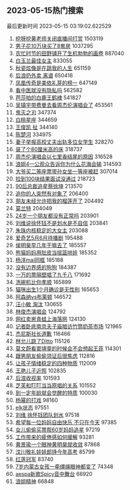 ## 2023-05-15热门搜索 
最后更新时间 2023-05-15 03:19:02.622529 
1. [挖呀挖黄老师关闭直播间打赏](https://s.weibo.com/weibo?q=%23%E6%8C%96%E5%91%80%E6%8C%96%E9%BB%84%E8%80%81%E5%B8%88%E5%85%B3%E9%97%AD%E7%9B%B4%E6%92%AD%E9%97%B4%E6%89%93%E8%B5%8F%23&t=31&band_rank=1&Refer=top) 1503119
1. [男子花10万块买了8套房](https://s.weibo.com/weibo?q=%23%E7%94%B7%E5%AD%90%E8%8A%B110%E4%B8%87%E5%9D%97%E4%B9%B0%E4%BA%868%E5%A5%97%E6%88%BF%23&t=31&band_rank=2&Refer=top) 1037295
1. [农忙时节的田野铺开了生机勃勃的画卷](https://s.weibo.com/weibo?q=%23%E5%86%9C%E5%BF%99%E6%97%B6%E8%8A%82%E7%9A%84%E7%94%B0%E9%87%8E%E9%93%BA%E5%BC%80%E4%BA%86%E7%94%9F%E6%9C%BA%E5%8B%83%E5%8B%83%E7%9A%84%E7%94%BB%E5%8D%B7%23&t=31&band_rank=3&Refer=top) 887040
1. [白玉兰最佳女主](https://s.weibo.com/weibo?q=%E7%99%BD%E7%8E%89%E5%85%B0%E6%9C%80%E4%BD%B3%E5%A5%B3%E4%B8%BB&t=31&band_rank=4&Refer=top) 833055
1. [秋瓷炫像是在跳我的人生](https://s.weibo.com/weibo?q=%23%E7%A7%8B%E7%93%B7%E7%82%AB%E5%83%8F%E6%98%AF%E5%9C%A8%E8%B7%B3%E6%88%91%E7%9A%84%E4%BA%BA%E7%94%9F%23&t=31&band_rank=5&Refer=top) 651159
1. [后浪扔外卖 离谱](https://s.weibo.com/weibo?q=%E5%90%8E%E6%B5%AA%E6%89%94%E5%A4%96%E5%8D%96%20%E7%A6%BB%E8%B0%B1&t=31&band_rank=14&Refer=top) 650416
1. [凤凰传奇是美依礼芽的榜一](https://s.weibo.com/weibo?q=%23%E5%87%A4%E5%87%B0%E4%BC%A0%E5%A5%87%E6%98%AF%E7%BE%8E%E4%BE%9D%E7%A4%BC%E8%8A%BD%E7%9A%84%E6%A6%9C%E4%B8%80%23&t=31&band_rank=6&Refer=top) 647149
1. [看中医就没有隐私吗](https://s.weibo.com/weibo?q=%23%E7%9C%8B%E4%B8%AD%E5%8C%BB%E5%B0%B1%E6%B2%A1%E6%9C%89%E9%9A%90%E7%A7%81%E5%90%97%23&t=31&band_rank=7&Refer=top) 562582
1. [芭莎拍的白鹿王鹤棣](https://s.weibo.com/weibo?q=%23%E8%8A%AD%E8%8E%8E%E6%8B%8D%E7%9A%84%E7%99%BD%E9%B9%BF%E7%8E%8B%E9%B9%A4%E6%A3%A3%23&t=31&band_rank=8&Refer=top) 541827
1. [吴镇宇带费曼去看周杰伦演唱会了](https://s.weibo.com/weibo?q=%23%E5%90%B4%E9%95%87%E5%AE%87%E5%B8%A6%E8%B4%B9%E6%9B%BC%E5%8E%BB%E7%9C%8B%E5%91%A8%E6%9D%B0%E4%BC%A6%E6%BC%94%E5%94%B1%E4%BC%9A%E4%BA%86%23&t=31&band_rank=17&Refer=top) 453561
1. [鬼灭之刃](https://s.weibo.com/weibo?q=%E9%AC%BC%E7%81%AD%E4%B9%8B%E5%88%83&t=31&band_rank=9&Refer=top) 347374
1. [白桃星座](https://s.weibo.com/weibo?q=%E7%99%BD%E6%A1%83%E6%98%9F%E5%BA%A7&t=31&band_rank=10&Refer=top) 344659
1. [王俊凯 扯](https://s.weibo.com/weibo?q=%E7%8E%8B%E4%BF%8A%E5%87%AF%20%E6%89%AF&t=31&band_rank=11&Refer=top) 344140
1. [陈楚河](https://s.weibo.com/weibo?q=%E9%99%88%E6%A5%9A%E6%B2%B3&t=31&band_rank=12&Refer=top) 334975
1. [妻子举报高校丈夫出轨多位女学生](https://s.weibo.com/weibo?q=%23%E5%A6%BB%E5%AD%90%E4%B8%BE%E6%8A%A5%E9%AB%98%E6%A0%A1%E4%B8%88%E5%A4%AB%E5%87%BA%E8%BD%A8%E5%A4%9A%E4%BD%8D%E5%A5%B3%E5%AD%A6%E7%94%9F%23&t=31&band_rank=13&Refer=top) 328270
1. [装了个80厘米高的床](https://s.weibo.com/weibo?q=%23%E8%A3%85%E4%BA%86%E4%B8%AA80%E5%8E%98%E7%B1%B3%E9%AB%98%E7%9A%84%E5%BA%8A%23&t=31&band_rank=15&Refer=top) 318737
1. [周杰伦演唱会以七里香结尾的原因](https://s.weibo.com/weibo?q=%23%E5%91%A8%E6%9D%B0%E4%BC%A6%E6%BC%94%E5%94%B1%E4%BC%9A%E4%BB%A5%E4%B8%83%E9%87%8C%E9%A6%99%E7%BB%93%E5%B0%BE%E7%9A%84%E5%8E%9F%E5%9B%A0%23&t=31&band_rank=21&Refer=top) 316528
1. [浪姐4一公观众告诉你为什么花海会输](https://s.weibo.com/weibo?q=%23%E6%B5%AA%E5%A7%904%E4%B8%80%E5%85%AC%E8%A7%82%E4%BC%97%E5%91%8A%E8%AF%89%E4%BD%A0%E4%B8%BA%E4%BB%80%E4%B9%88%E8%8A%B1%E6%B5%B7%E4%BC%9A%E8%BE%93%23&t=31&band_rank=16&Refer=top) 314593
1. [大爷买二等座票带孙女坐一等座被赶](https://s.weibo.com/weibo?q=%23%E5%A4%A7%E7%88%B7%E4%B9%B0%E4%BA%8C%E7%AD%89%E5%BA%A7%E7%A5%A8%E5%B8%A6%E5%AD%99%E5%A5%B3%E5%9D%90%E4%B8%80%E7%AD%89%E5%BA%A7%E8%A2%AB%E8%B5%B6%23&t=31&band_rank=18&Refer=top) 307014
1. [捡到100块结果面试没通过](https://s.weibo.com/weibo?q=%23%E6%8D%A1%E5%88%B0100%E5%9D%97%E7%BB%93%E6%9E%9C%E9%9D%A2%E8%AF%95%E6%B2%A1%E9%80%9A%E8%BF%87%23&t=31&band_rank=19&Refer=top) 218723
1. [90后总裁追星蔡徐坤](https://s.weibo.com/weibo?q=%2390%E5%90%8E%E6%80%BB%E8%A3%81%E8%BF%BD%E6%98%9F%E8%94%A1%E5%BE%90%E5%9D%A4%23&t=31&band_rank=22&Refer=top) 213570
1. [追你的人突然有对象了](https://s.weibo.com/weibo?q=%23%E8%BF%BD%E4%BD%A0%E7%9A%84%E4%BA%BA%E7%AA%81%E7%84%B6%E6%9C%89%E5%AF%B9%E8%B1%A1%E4%BA%86%23&t=31&band_rank=23&Refer=top) 206400
1. [朋友未经允许把我的榴莲开了](https://s.weibo.com/weibo?q=%23%E6%9C%8B%E5%8F%8B%E6%9C%AA%E7%BB%8F%E5%85%81%E8%AE%B8%E6%8A%8A%E6%88%91%E7%9A%84%E6%A6%B4%E8%8E%B2%E5%BC%80%E4%BA%86%23&t=31&band_rank=24&Refer=top) 204492
1. [莫兰特](https://s.weibo.com/weibo?q=%E8%8E%AB%E5%85%B0%E7%89%B9&t=31&band_rank=20&Refer=top) 204049
1. [24岁一个朋友都没有正常吗](https://s.weibo.com/weibo?q=%2324%E5%B2%81%E4%B8%80%E4%B8%AA%E6%9C%8B%E5%8F%8B%E9%83%BD%E6%B2%A1%E6%9C%89%E6%AD%A3%E5%B8%B8%E5%90%97%23&t=31&band_rank=25&Refer=top) 203901
1. [刘维说徐怀钰不是划水是不自信](https://s.weibo.com/weibo?q=%23%E5%88%98%E7%BB%B4%E8%AF%B4%E5%BE%90%E6%80%80%E9%92%B0%E4%B8%8D%E6%98%AF%E5%88%92%E6%B0%B4%E6%98%AF%E4%B8%8D%E8%87%AA%E4%BF%A1%23&t=31&band_rank=29&Refer=top) 203841
1. [朱珠内核稳定的大女主](https://s.weibo.com/weibo?q=%23%E6%9C%B1%E7%8F%A0%E5%86%85%E6%A0%B8%E7%A8%B3%E5%AE%9A%E7%9A%84%E5%A4%A7%E5%A5%B3%E4%B8%BB%23&t=31&band_rank=26&Refer=top) 203088
1. [爱奇艺5月6月待播剧](https://s.weibo.com/weibo?q=%23%E7%88%B1%E5%A5%87%E8%89%BA5%E6%9C%886%E6%9C%88%E5%BE%85%E6%92%AD%E5%89%A7%23&t=31&band_rank=28&Refer=top) 195488
1. [侯明昊早几年干嘛去了](https://s.weibo.com/weibo?q=%23%E4%BE%AF%E6%98%8E%E6%98%8A%E6%97%A9%E5%87%A0%E5%B9%B4%E5%B9%B2%E5%98%9B%E5%8E%BB%E4%BA%86%23&t=31&band_rank=31&Refer=top) 185557
1. [熊猫妈妈用肚皮当摇篮哄娃](https://s.weibo.com/weibo?q=%23%E7%86%8A%E7%8C%AB%E5%A6%88%E5%A6%88%E7%94%A8%E8%82%9A%E7%9A%AE%E5%BD%93%E6%91%87%E7%AF%AE%E5%93%84%E5%A8%83%23&t=31&band_rank=30&Refer=top) 185352
1. [杨洋mai同框](https://s.weibo.com/weibo?q=%23%E6%9D%A8%E6%B4%8Bmai%E5%90%8C%E6%A1%86%23&t=31&band_rank=27&Refer=top) 185188
1. [没有边界感的狗狗](https://s.weibo.com/weibo?q=%E6%B2%A1%E6%9C%89%E8%BE%B9%E7%95%8C%E6%84%9F%E7%9A%84%E7%8B%97%E7%8B%97&t=31&band_rank=35&Refer=top) 184387
1. [一万的票隔壁唱了九千八](https://s.weibo.com/weibo?q=%23%E4%B8%80%E4%B8%87%E7%9A%84%E7%A5%A8%E9%9A%94%E5%A3%81%E5%94%B1%E4%BA%86%E4%B9%9D%E5%8D%83%E5%85%AB%23&t=31&band_rank=32&Refer=top) 171692
1. [洗碗机比你孝顺](https://s.weibo.com/weibo?q=%E6%B4%97%E7%A2%97%E6%9C%BA%E6%AF%94%E4%BD%A0%E5%AD%9D%E9%A1%BA&t=31&band_rank=33&Refer=top) 165899
1. [猫咪出生1个月确诊是无性别](https://s.weibo.com/weibo?q=%23%E7%8C%AB%E5%92%AA%E5%87%BA%E7%94%9F1%E4%B8%AA%E6%9C%88%E7%A1%AE%E8%AF%8A%E6%98%AF%E6%97%A0%E6%80%A7%E5%88%AB%23&t=31&band_rank=34&Refer=top) 165653
1. [阿森纳vs布莱顿](https://s.weibo.com/weibo?q=%23%E9%98%BF%E6%A3%AE%E7%BA%B3vs%E5%B8%83%E8%8E%B1%E9%A1%BF%23&t=31&band_rank=21&Refer=top) 146572
1. [汪小敏 淘汰](https://s.weibo.com/weibo?q=%E6%B1%AA%E5%B0%8F%E6%95%8F%20%E6%B7%98%E6%B1%B0&t=31&band_rank=37&Refer=top) 130655
1. [林俊杰演唱会](https://s.weibo.com/weibo?q=%E6%9E%97%E4%BF%8A%E6%9D%B0%E6%BC%94%E5%94%B1%E4%BC%9A&t=31&band_rank=36&Refer=top) 124792
1. [网红卖崽青蛙上海落网](https://s.weibo.com/weibo?q=%23%E7%BD%91%E7%BA%A2%E5%8D%96%E5%B4%BD%E9%9D%92%E8%9B%99%E4%B8%8A%E6%B5%B7%E8%90%BD%E7%BD%91%23&t=31&band_rank=38&Refer=top) 124130
1. [记者卧底南京夫子庙暗访竹筒奶茶市场](https://s.weibo.com/weibo?q=%23%E8%AE%B0%E8%80%85%E5%8D%A7%E5%BA%95%E5%8D%97%E4%BA%AC%E5%A4%AB%E5%AD%90%E5%BA%99%E6%9A%97%E8%AE%BF%E7%AB%B9%E7%AD%92%E5%A5%B6%E8%8C%B6%E5%B8%82%E5%9C%BA%23&t=31&band_rank=39&Refer=top) 121965
1. [杰尼斯社长道歉](https://s.weibo.com/weibo?q=%23%E6%9D%B0%E5%B0%BC%E6%96%AF%E7%A4%BE%E9%95%BF%E9%81%93%E6%AD%89%23&t=31&band_rank=40&Refer=top) 116466
1. [林允儿跳了Ditto](https://s.weibo.com/weibo?q=%23%E6%9E%97%E5%85%81%E5%84%BF%E8%B7%B3%E4%BA%86Ditto%23&t=31&band_rank=41&Refer=top) 115126
1. [莫文蔚看窦靖童的时候会不会想起王菲](https://s.weibo.com/weibo?q=%23%E8%8E%AB%E6%96%87%E8%94%9A%E7%9C%8B%E7%AA%A6%E9%9D%96%E7%AB%A5%E7%9A%84%E6%97%B6%E5%80%99%E4%BC%9A%E4%B8%8D%E4%BC%9A%E6%83%B3%E8%B5%B7%E7%8E%8B%E8%8F%B2%23&t=31&band_rank=42&Refer=top) 114301
1. [跟男朋友偷偷领证后很焦虑](https://s.weibo.com/weibo?q=%23%E8%B7%9F%E7%94%B7%E6%9C%8B%E5%8F%8B%E5%81%B7%E5%81%B7%E9%A2%86%E8%AF%81%E5%90%8E%E5%BE%88%E7%84%A6%E8%99%91%23&t=31&band_rank=43&Refer=top) 112816
1. [让孩子情绪稳定的四种物质](https://s.weibo.com/weibo?q=%E8%AE%A9%E5%AD%A9%E5%AD%90%E6%83%85%E7%BB%AA%E7%A8%B3%E5%AE%9A%E7%9A%84%E5%9B%9B%E7%A7%8D%E7%89%A9%E8%B4%A8&t=31&band_rank=50&Refer=top) 112009
1. [王艳儿子近照](https://s.weibo.com/weibo?q=%23%E7%8E%8B%E8%89%B3%E5%84%BF%E5%AD%90%E8%BF%91%E7%85%A7%23&t=31&band_rank=44&Refer=top) 102835
1. [后浪收视率](https://s.weibo.com/weibo?q=%23%E5%90%8E%E6%B5%AA%E6%94%B6%E8%A7%86%E7%8E%87%23&t=31&band_rank=45&Refer=top) 101593
1. [芝芙和叮叮当当原唱的关系](https://s.weibo.com/weibo?q=%23%E8%8A%9D%E8%8A%99%E5%92%8C%E5%8F%AE%E5%8F%AE%E5%BD%93%E5%BD%93%E5%8E%9F%E5%94%B1%E7%9A%84%E5%85%B3%E7%B3%BB%23&t=31&band_rank=46&Refer=top) 101552
1. [到一定年龄就会觉醒的特质](https://s.weibo.com/weibo?q=%23%E5%88%B0%E4%B8%80%E5%AE%9A%E5%B9%B4%E9%BE%84%E5%B0%B1%E4%BC%9A%E8%A7%89%E9%86%92%E7%9A%84%E7%89%B9%E8%B4%A8%23&t=31&band_rank=47&Refer=top) 100030
1. [杨幂的打戏](https://s.weibo.com/weibo?q=%23%E6%9D%A8%E5%B9%82%E7%9A%84%E6%89%93%E6%88%8F%23&t=31&band_rank=45&Refer=top) 98160
1. [elk状态](https://s.weibo.com/weibo?q=elk%E7%8A%B6%E6%80%81&t=31&band_rank=48&Refer=top) 97551
1. [刘维 徐怀钰团队划水](https://s.weibo.com/weibo?q=%E5%88%98%E7%BB%B4%20%E5%BE%90%E6%80%80%E9%92%B0%E5%9B%A2%E9%98%9F%E5%88%92%E6%B0%B4&t=31&band_rank=42&Refer=top) 97518
1. [希望每一位妈妈自由快乐 不只在今天](https://s.weibo.com/weibo?q=%E5%B8%8C%E6%9C%9B%E6%AF%8F%E4%B8%80%E4%BD%8D%E5%A6%88%E5%A6%88%E8%87%AA%E7%94%B1%E5%BF%AB%E4%B9%90%20%E4%B8%8D%E5%8F%AA%E5%9C%A8%E4%BB%8A%E5%A4%A9&t=31&band_rank=49&Refer=top) 97385
1. [女儿偷偷买票帮60岁妈妈追星](https://s.weibo.com/weibo?q=%23%E5%A5%B3%E5%84%BF%E5%81%B7%E5%81%B7%E4%B9%B0%E7%A5%A8%E5%B8%AE60%E5%B2%81%E5%A6%88%E5%A6%88%E8%BF%BD%E6%98%9F%23&t=31&band_rank=50&Refer=top) 97219
1. [工作带来的疲倦感如何缓解](https://s.weibo.com/weibo?q=%E5%B7%A5%E4%BD%9C%E5%B8%A6%E6%9D%A5%E7%9A%84%E7%96%B2%E5%80%A6%E6%84%9F%E5%A6%82%E4%BD%95%E7%BC%93%E8%A7%A3&t=31&band_rank=50&Refer=top) 93281
1. [黄景瑜一个眼神黄明昊就收敛](https://s.weibo.com/weibo?q=%23%E9%BB%84%E6%99%AF%E7%91%9C%E4%B8%80%E4%B8%AA%E7%9C%BC%E7%A5%9E%E9%BB%84%E6%98%8E%E6%98%8A%E5%B0%B1%E6%94%B6%E6%95%9B%23&t=31&band_rank=41&Refer=top) 87868
1. [汶川敬礼娃娃郎铮今年高考](https://s.weibo.com/weibo?q=%23%E6%B1%B6%E5%B7%9D%E6%95%AC%E7%A4%BC%E5%A8%83%E5%A8%83%E9%83%8E%E9%93%AE%E4%BB%8A%E5%B9%B4%E9%AB%98%E8%80%83%23&t=31&band_rank=30&Refer=top) 85799
1. [红莲冠军](https://s.weibo.com/weibo?q=%E7%BA%A2%E8%8E%B2%E5%86%A0%E5%86%9B&t=31&band_rank=49&Refer=top) 83740
1. [7岁内蒙古女孩一牵缰绳眼神都变了](https://s.weibo.com/weibo?q=%237%E5%B2%81%E5%86%85%E8%92%99%E5%8F%A4%E5%A5%B3%E5%AD%A9%E4%B8%80%E7%89%B5%E7%BC%B0%E7%BB%B3%E7%9C%BC%E7%A5%9E%E9%83%BD%E5%8F%98%E4%BA%86%23&t=31&band_rank=50&Refer=top) 74348
1. [aespa新歌Spicy音中舞台](https://s.weibo.com/weibo?q=%23aespa%E6%96%B0%E6%AD%8CSpicy%E9%9F%B3%E4%B8%AD%E8%88%9E%E5%8F%B0%23&t=31&band_rank=43&Refer=top) 66920
1. [浪姐精神](https://s.weibo.com/weibo?q=%E6%B5%AA%E5%A7%90%E7%B2%BE%E7%A5%9E&t=31&band_rank=47&Refer=top) 66848

